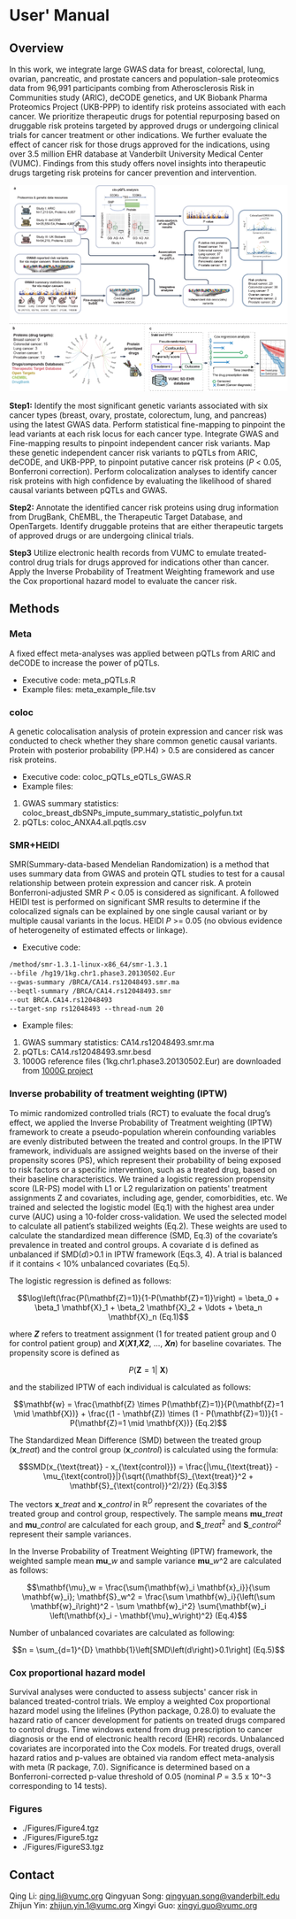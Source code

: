 # User' Manual
## Overview
In this work, we integrate large GWAS data for breast, colorectal, lung, ovarian, pancreatic, and prostate cancers and population-sale proteomics data from 96,991 participants combing from Atherosclerosis Risk in Communities study (ARIC), deCODE genetics, and UK Biobank Pharma Proteomics Project (UKB-PPP) to identify risk proteins associated with each cancer. We prioritize therapeutic drugs for potential repurposing based on druggable risk proteins targeted by approved drugs or undergoing clinical trials for cancer treatment or other indications. We further evaluate the effect of cancer risk for those drugs approved for the indications, using over 3.5 million EHR database at Vanderbilt University Medical Center (VUMC). Findings from this study offers novel insights into therapeutic drugs targeting risk proteins for cancer prevention and intervention.

![My Image](Figure1.png)

**Step1:** Identify the most significant genetic variants associated with six cancer types (breast, ovary, prostate, colorectum, lung, and pancreas) using the latest GWAS data. Perform statistical fine-mapping to pinpoint the lead variants at each risk locus for each cancer type. Integrate GWAS and Fine-mapping results to pinpoint independent cancer risk variants. Map these genetic independent cancer risk variants to pQTLs from ARIC, deCODE, and UKB-PPP, to pinpoint putative cancer risk proteins (*P* < 0.05, Bonferroni correction). Perform colocalization analyses to identify cancer risk proteins with high confidence by evaluating the likelihood of shared causal variants between pQTLs and GWAS.

**Step2:** Annotate the identified cancer risk proteins using drug information from DrugBank, ChEMBL, the Therapeutic Target Database, and OpenTargets. Identify druggable proteins that are either therapeutic targets of approved drugs or are undergoing clinical trials.

**Step3** Utilize electronic health records from VUMC to emulate treated-control drug trials for drugs approved for indications other than cancer. Apply the Inverse Probability of Treatment Weighting framework and use the Cox proportional hazard model to evaluate the cancer risk.

## Methods
### Meta
A fixed effect meta-analyses was applied between pQTLs from ARIC and deCODE to increase the power of pQTLs.
- Executive code: meta_pQTLs.R
- Example files: meta_example_file.tsv

### coloc
A genetic colocalisation analysis of protein expression and cancer risk was conducted to check whether they share common genetic causal variants. Protein with posterior probability (PP.H4) > 0.5 are considered as cancer risk proteins.

- Executive code: coloc_pQTLs_eQTLs_GWAS.R
- Example files:
1) GWAS summary statistics: coloc_breast_dbSNPs_impute_summary_statistic_polyfun.txt
2) pQTLs: coloc_ANXA4.all.pqtls.csv

### SMR+HEIDI
SMR(Summary-data-based Mendelian Randomization) is a method that uses summary data from GWAS and protein QTL studies to test for a causal relationship between protein expression and cancer risk. A protein Bonferroni-adjusted SMR *P* < 0.05 is considered as significant. A followed HEIDI test is performed on significant SMR results to determine if the colocalized signals can be explained by one single causal variant or by multiple causal variants in the locus. HEIDI *P* >= 0.05 (no obvious evidence of heterogeneity of estimated effects or linkage).

- Executive code:
```
/method/smr-1.3.1-linux-x86_64/smr-1.3.1
--bfile /hg19/1kg.chr1.phase3.20130502.Eur
--gwas-summary /BRCA/CA14.rs12048493.smr.ma
--beqtl-summary /BRCA/CA14.rs12048493.smr
--out BRCA.CA14.rs12048493
--target-snp rs12048493 --thread-num 20
```
- Example files:
1) GWAS summary statistics: CA14.rs12048493.smr.ma
2) pQTLs: CA14.rs12048493.smr.besd
3) 1000G reference files (1kg.chr1.phase3.20130502.Eur) are downloaded from [1000G project](https://www.internationalgenome.org/category/genotypes/)

### Inverse probability of treatment weighting (IPTW)
To mimic randomized controlled trials (RCT) to evaluate the focal drug’s effect, we applied the Inverse Probability of Treatment weighting (IPTW) framework to create a pseudo-population wherein confounding variables are evenly distributed between the treated and control groups. In the IPTW framework, individuals are assigned weights based on the inverse of their propensity scores (PS), which represent their probability of being exposed to risk factors or a specific intervention, such as a treated drug, based on their baseline characteristics. We trained a logistic regression propensity score (LR-PS) model with L1 or L2 regularization on patients' treatment assignments Z and covariates, including age, gender, comorbidities, etc. We trained and selected the logistic model (Eq.1) with the highest area under curve (AUC) using a 10-folder cross-validation. We used the selected model to calculate all patient’s stabilized weights (Eq.2). These weights are used to calculate the standardized mean difference (SMD, Eq.3) of the covariate’s prevalence in treated and control groups. A covariate d is defined as unbalanced if SMD(*d*)>0.1 in IPTW framework (Eqs.3, 4). A trial is balanced if it contains < 10% unbalanced covariates (Eq.5).

The logistic regression is defined as follows:
```math
\log\left(\frac{P(\mathbf{Z}=1)}{1-P(\mathbf{Z}=1)}\right) = \beta_0 + \beta_1 \mathbf{X}_1 + \beta_2 \mathbf{X}_2 + \ldots + \beta_n \mathbf{X}_n  (Eq.1)
```
where ***Z*** refers to treatment assignment (1 for treated patient group and 0 for control patient group) and ***X***(***X1***,***X2***, ..., ***Xn***) for baseline covariates. The propensity score is defined as  
```math
P\left(\mathbf{Z}=1|\ \mathbf{X}\right)
```
and the stabilized IPTW of each individual is calculated as follows:
```math
\mathbf{w} = \frac{\mathbf{Z} \times P(\mathbf{Z}=1)}{P(\mathbf{Z}=1 \mid \mathbf{X})} + \frac{(1 - \mathbf{Z}) \times (1 - P(\mathbf{Z}=1))}{1 - P(\mathbf{Z}=1 \mid \mathbf{X})}  (Eq.2)
```
The Standardized Mean Difference (SMD) between the treated group ($\mathbf{x}\_{treat}$) and the control group ($\mathbf{x}\_{control}$) is calculated using the formula:

```math
SMD(x_{\text{treat}} - x_{\text{control}}) = \frac{|\mu_{\text{treat}} - \mu_{\text{control}}|}{\sqrt{(\mathbf{S}_{\text{treat}}^2 + \mathbf{S}_{\text{control}}^2)/2}}  (Eq.3)
```

The vectors $\mathbf{x}\_{treat}$ and $\mathbf{x}\_{control}$ in $\mathbb{R}^D$ represent the covariates of the treated group and control group, respectively. The sample means $\mathbf{mu}\_{treat}$ and $\mathbf{mu}\_{control}$ are calculated for each group, and $\mathbf{S}\_{treat}^2$ and $\mathbf{S}\_{control}^2$ represent their sample variances.

In the Inverse Probability of Treatment Weighting (IPTW) framework, the weighted sample mean $\mathbf{mu}\_w$ and sample variance $\mathbf{mu}\_w\^2$ are calculated as follows:

```math
\mathbf{\mu}_w = \frac{\sum{\mathbf{w}_i \mathbf{x}_i}}{\sum \mathbf{w}_i};

\mathbf{S}_w^2 = \frac{\sum \mathbf{w}_i}{\left(\sum \mathbf{w}_i\right)^2 - \sum \mathbf{w}_i^2} \sum{\mathbf{w}_i \left(\mathbf{x}_i - \mathbf{\mu}_w\right)^2} (Eq.4)
```

Number of unbalanced covariates are calculated as following:
```math
n = \sum_{d=1}^{D} \mathbb{1}\left[SMD\left(d\right)>0.1\right]  (Eq.5)
```
### Cox proportional hazard model
Survival analyses were conducted to assess subjects' cancer risk in balanced treated-control trials. We employ a weighted Cox proportional hazard model using the lifelines (Python package, 0.28.0) to evaluate the hazard ratio of cancer development for patients on treated drugs compared to control drugs. Time windows extend from drug prescription to cancer diagnosis or the end of electronic health record (EHR) records. Unbalanced covariates are incorporated into the Cox models. For treated drugs, overall hazard ratios and p-values are obtained via random effect meta-analysis with meta (R package, 7.0). Significance is determined based on a Bonferroni-corrected p-value threshold of 0.05 (nominal *P* = 3.5 x 10^-3 corresponding to 14 tests).

### Figures
- ./Figures/Figure4.tgz
- ./Figures/Figure5.tgz
- ./Figures/FigureS3.tgz

## Contact
Qing Li: qing.li@vumc.org
Qingyuan Song: qingyuan.song@vanderbilt.edu
Zhijun Yin: zhijun.yin.1@vumc.org
Xingyi Guo: xingyi.guo@vumc.org
